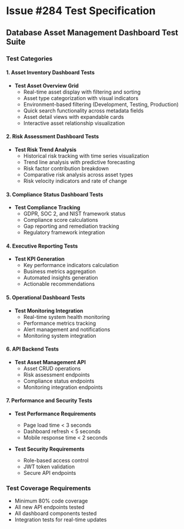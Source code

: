 # Issue #284 Test Specification

## Database Asset Management Dashboard Test Suite

### Test Categories

#### 1. Asset Inventory Dashboard Tests
- **Test Asset Overview Grid**
  - Real-time asset display with filtering and sorting
  - Asset type categorization with visual indicators
  - Environment-based filtering (Development, Testing, Production)
  - Quick search functionality across metadata fields
  - Asset detail views with expandable cards
  - Interactive asset relationship visualization

#### 2. Risk Assessment Dashboard Tests
- **Test Risk Trend Analysis**
  - Historical risk tracking with time series visualization
  - Trend line analysis with predictive forecasting
  - Risk factor contribution breakdown
  - Comparative risk analysis across asset types
  - Risk velocity indicators and rate of change

#### 3. Compliance Status Dashboard Tests
- **Test Compliance Tracking**
  - GDPR, SOC 2, and NIST framework status
  - Compliance score calculations
  - Gap reporting and remediation tracking
  - Regulatory framework integration

#### 4. Executive Reporting Tests
- **Test KPI Generation**
  - Key performance indicators calculation
  - Business metrics aggregation
  - Automated insights generation
  - Actionable recommendations

#### 5. Operational Dashboard Tests
- **Test Monitoring Integration**
  - Real-time system health monitoring
  - Performance metrics tracking
  - Alert management and notifications
  - Monitoring system integration

#### 6. API Backend Tests
- **Test Asset Management API**
  - Asset CRUD operations
  - Risk assessment endpoints
  - Compliance status endpoints
  - Monitoring integration endpoints

#### 7. Performance and Security Tests
- **Test Performance Requirements**
  - Page load time < 3 seconds
  - Dashboard refresh < 5 seconds
  - Mobile response time < 2 seconds

- **Test Security Requirements**
  - Role-based access control
  - JWT token validation
  - Secure API endpoints

### Test Coverage Requirements
- Minimum 80% code coverage
- All new API endpoints tested
- All dashboard components tested
- Integration tests for real-time updates